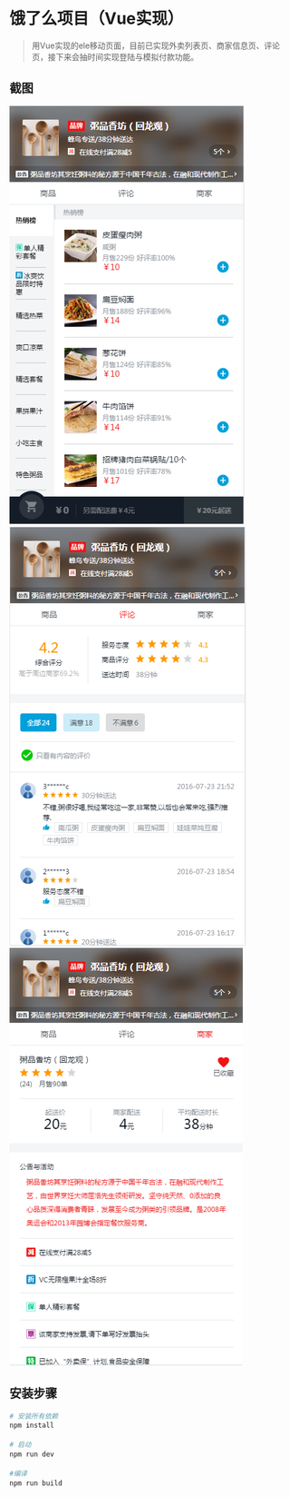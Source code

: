 # 饿了么项目（Vue实现）

> 用Vue实现的ele移动页面，目前已实现外卖列表页、商家信息页、评论页，接下来会抽时间实现登陆与模拟付款功能。

## 截图
![](https://github.com/Michaelooo/vue-ele/blob/master/screenshot/scrennshot_goods.png)  
![](https://github.com/Michaelooo/vue-ele/blob/master/screenshot/scrennshot_ratings.png)  
![](https://github.com/Michaelooo/vue-ele/blob/master/screenshot/scrennshot_seller.png)  

## 安装步骤
``` bash
# 安装所有依赖
npm install

# 启动
npm run dev

#编译
npm run build
```
